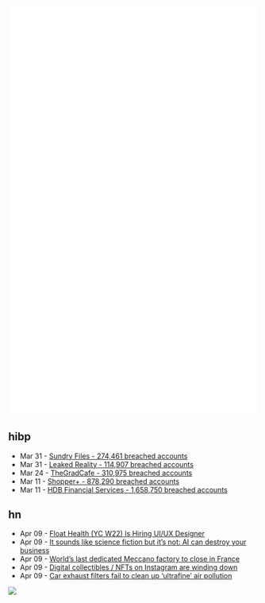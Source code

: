 ![Metrics](https://raw.githubusercontent.com/phixion/phixion/master/metrics.svg)

## hibp

<!--
for https://github.com/phixion/phixion/blob/main/.github/workflows/feeds.yml
-->
<!--START_SECTION:haveibeenpwnd-->
- Mar 31 - [Sundry Files - 274,461 breached accounts](https://haveibeenpwned.com/PwnedWebsites#SundryFiles)
- Mar 31 - [Leaked Reality - 114,907 breached accounts](https://haveibeenpwned.com/PwnedWebsites#LeakedReality)
- Mar 24 - [TheGradCafe - 310,975 breached accounts](https://haveibeenpwned.com/PwnedWebsites#TheGradCafe)
- Mar 11 - [Shopper+ - 878,290 breached accounts](https://haveibeenpwned.com/PwnedWebsites#ShopperPlus)
- Mar 11 - [HDB Financial Services - 1,658,750 breached accounts](https://haveibeenpwned.com/PwnedWebsites#HDBFinancialServices)
<!--END_SECTION:haveibeenpwnd-->

## hn

<!--
for https://github.com/phixion/phixion/blob/main/.github/workflows/feeds.yml
-->
<!--START_SECTION:hn-->
- Apr 09 - [Float Health (YC W22) Is Hiring UI&#x2F;UX Designer](https://news.ycombinator.com/item?id=35501918)
- Apr 09 - [It sounds like science fiction but it’s not: AI can destroy your business](https://www.theguardian.com/business/2023/apr/09/it-sounds-like-science-fiction-but-its-not-ai-can-financially-destroy-your-business)
- Apr 09 - [World’s last dedicated Meccano factory to close in France](https://www.theguardian.com/world/2023/feb/23/last-dedicated-meccano-factory-to-close-in-france)
- Apr 09 - [Digital collectibles &#x2F; NFTs on Instagram are winding down](https://help.instagram.com/1824155514623095)
- Apr 09 - [Car exhaust filters fail to clean up ‘ultrafine’ air pollution](https://studyfinds.org/car-exhaust-filters-air-pollution/)
<!--END_SECTION:hn-->

<!--
for https://yhype.me
-->
![](https://hit.yhype.me/github/profile?user_id=13013670)
